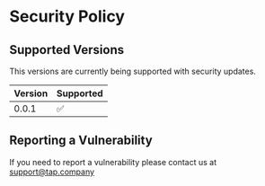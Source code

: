 # Security Policy

## Supported Versions

This versions are currently being supported with security updates.

| Version | Supported          |
| ------- | ------------------ |
| 0.0.1   | :white_check_mark: |


## Reporting a Vulnerability

If you need to report a vulnerability please contact us at support@tap.company
